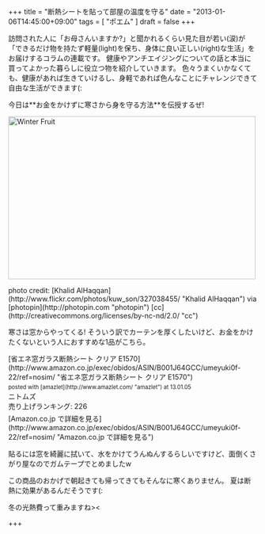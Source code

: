 +++
title =  "断熱シートを貼って部屋の温度を守る"
date =  "2013-01-06T14:45:00+09:00"
tags = [ "ポエム" ]
draft = false
+++
<p>訪問された人に「お母さんいますか?」と聞かれるくらい見た目が若い(涙)が 「できるだけ物を持たず軽量(light)を保ち、身体に良い正しい(right)な生活」をお届けするコラムの連載です。
健康やアンチエイジングについての話と本当に買ってよかった暮らしに役立つ物を紹介していきます。
色々うまくいかなくても、健康があれば生きていけるし、身軽であれば色んなことにチャレンジできて自由な生活ができます(:</p>

<p>今日は**お金をかけずに寒さから身を守る方法**を伝授するぜ!</p>

<p><a href="http://www.flickr.com/photos/kuw_son/327038455/" title="Winter Fruit by Khalid AlHaqqan, on Flickr"><img src="http://farm1.staticflickr.com/137/327038455_6c0e9376d8.jpg" width="500" height="329" alt="Winter Fruit"></a></p>

<p>photo credit: [Khalid AlHaqqan](http://www.flickr.com/photos/kuw_son/327038455/ "Khalid AlHaqqan") via [photopin](http://photopin.com "photopin") [cc](http://creativecommons.org/licenses/by-nc-nd/2.0/ "cc")</p>

<p>寒さは窓からやってくる!
そういう訳でカーテンを厚くしたいけど、お金をかけたくないという人におすすめな1品がこちら。
<!--more--></p>

<div class="amazlet-box" style="margin-bottom:0px;"><div class="amazlet-image" style="float:left;margin:0px 12px 1px 0px;">[省エネ窓ガラス断熱シート クリア E1570](http://www.amazon.co.jp/exec/obidos/ASIN/B001J64GCC/umeyuki0f-22/ref=nosim/ "省エネ窓ガラス断熱シート クリア E1570")<div class="amazlet-powered-date" style="font-size:80%;margin-top:5px;line-height:120%">posted with [amazlet](http://www.amazlet.com/ "amazlet") at 13.01.05</div></div><div class="amazlet-detail">ニトムズ <br />売り上げランキング: 226<br /></div><div class="amazlet-sub-info" style="float: left;"><div class="amazlet-link" style="margin-top: 5px">[Amazon.co.jp で詳細を見る](http://www.amazon.co.jp/exec/obidos/ASIN/B001J64GCC/umeyuki0f-22/ref=nosim/ "Amazon.co.jp で詳細を見る")</div></div></div><div class="amazlet-footer" style="clear: left"></div></div>

<p>貼るには窓を綺麗に拭いて、水をかけてうんぬんするらしいですけど、面倒くさがり屋なのでガムテープでとめましたw</p>

<p>この商品のおかげで朝起きても帰ってきてもそんなに寒くありません。
夏は断熱に効果があるんだそうです(:</p>

<p>冬の光熱費って重みますね>&lt;</p>

+++
